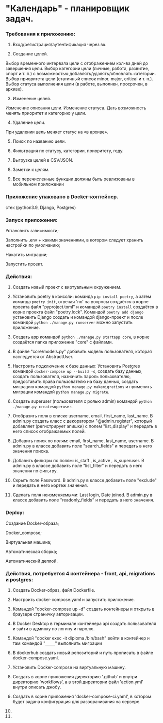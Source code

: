 # "Календарь" - планировщик задач.
### Требования к приложению:

1. Вход/регистрация/аутентификация через вк.

2. Создание целей.

 Выбор временного интервала цели с отображением кол-ва дней до завершения цели.
 Выбор категории цели (личные, работа, развитие, спорт и т. п.) с возможностью добавлять/удалять/обновлять категории.
 Выбор приоритета цели (статичный список minor, major, critical и т. п.).
 Выбор статуса выполнения цели (в работе, выполнен, просрочен, в архиве).

3. Изменение целей.

 Изменение описания цели.
 Изменение статуса.
 Дать возможность менять приоритет и категорию у цели.

4. Удаление цели.

 При удалении цель меняет статус на «в архиве».

5. Поиск по названию цели.

6. Фильтрация по статусу, категории, приоритету, году.
7. Выгрузка целей в CSV/JSON.
8. Заметки к целям.
9. Все перечисленные функции должны быть реализованы в мобильном приложении

### Приложение упаковано в Docker-контейнер.
стек (python3.9, Django, Postgres)

### Запуск приложения: 

Установить зависимости;

Заполнить .env + какими значениями, в котором следует хранить настройки по умолчанию;

Накатить миграции;

Запустить проект.

### Действия:

1. Создать новый проект с виртуальным окружением.

2. Установить poetry в консоли: команда `pip install poetry`, а затем команда `poetry init`, отвечая 'no' на вопросы 
создаётся в корне проекта файл "pyproject.toml" и командой `poetry install` создаётся в корне проекта файл
"poetry.lock". Kомандой `poetry add django` установить Django создать и командой django-проект и после командой
`python ./manage.py runserver` можно запустить приложение.

3. Создать app командой `python ./manage.py startapp core`, в корне создаётся папка приложение "core" с файлами.

4. В файле "core/models.py" добавить модель пользователя, которая наследуется от AbstractUser.

5. Настроить подключение к базе данных: Установить Postgres командой `docker-compose up --build -d`, создать базу данных, 
создать пользователя, назначить пароль пользователю, предоставить права пользователю на базу данных, создать 
миграцию командой `python manage.py makemigrations` и применить миграции командой `python manage.py migrate`.

6. Создать superuser (пользователя с ролью admin) командой `python ./manage.py createsuperuser`.

7. Отобразить поля в списке username, email, first_name, last_name. В admin.py создать класс с декоратором
"@admin.register", который добавляет (регистрирует апишки) с полем "list_display" и передать в него список
отображаемых полей.

8. Добавить поиск по полям: email, first_name, last_name, username. В admin.py в классе добавить поле "search_fields"
и передать в него значения поиска.

9. Добавить фильтры по полям: is_staff , is_active , is_superuser. В admin.py в классе добавить поле "list_filter"
и передать в него значения по фильтру.

10. Скрыть поле Password. В admin.py в классе добавить поле "exclude" и передать в него кортеж значения.

11. Сделать поля неизменяемыми: Last login, Date joined. В admin.py в классе добавить поле "readonly_fields" и
передать в него значения.

### Deploy: 

Создание Docker-образа;

Docker_compose;

Виртуальная машина;

Автоматическая сборка;

Автоматический деплой.

### Действия, потребуется 4 контейнера - front, api, migrations и postgres:

1. Создать Docker-образ, файл Dockerfile.

2. Настроить docker-compose.yaml и запустить приложение.

3. Командой "docker-compose up -d" создать контейнеры и открыть в браузере страничку авторизации.

4. В Docker Desktop в терминале контейнера api создать пользователя и зайти в админку по логину и паролю.

5. Командой "docker exec -it diploma /bin/bash" войти в контейнер и там командой "_____" выполнить миграции 

6. В dockerhub создать новый репозиторий и путь прописать в файле docker-compose.yaml.

7. Установить Docker-compose на виртуальную машину.

8. Создать в корне приложения директорию '.github' и внутри директорию 'workflows', а в этой директории файл
'action.yml' внутри описать джобу.

9. Создать в корне приложения 'docker-compose-ci.yaml', в котором будет задана конфигурация для разворачивания 
на сервере.

10. 

11. 

 
